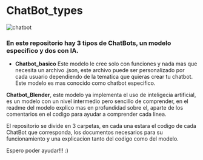 # ChatBot_types

  ![chatbot](https://github.com/Vozmediano/ChatBot_types/assets/140751734/22e44722-7791-4306-8c1f-668f382c7a73)

### En este repositorio hay 3 tipos de ChatBots, un modelo especifico y dos con IA.

- **Chatbot_basico**
  Este modelo le cree solo con funciones y nada mas que necesita 
un archivo .json, este archivo puede ser personalizado por cada usuario dependiendo de la tematica 
que quieras crear tu chatbot. Este modelo es mas conocido como chatbot especifico.

**Chatbot_Blender**, este modelo ya implementa el uso de inteligecia artificial, es un modelo
con un nivel intermedio pero sencillo de comprender, en el readme del modelo explico mas en
profundidad sobre el, aparte de los comentarios en el codigo para ayudar a comprender cada linea.

 
El repositorio se divide en 3 carpetas, en cada una estara el codigo de cada ChatBot que corresponda, 
los documentos necesarios para su funcionamiento y una explicacion tanto del codigo como del modelo.

Espero poder ayudar!!! :)
